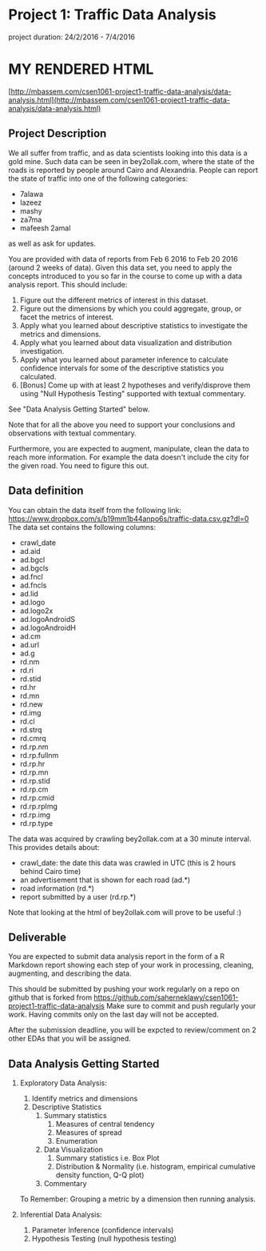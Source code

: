 # Project 1: Traffic Data Analysis
project duration: 24/2/2016 - 7/4/2016

# MY RENDERED HTML
[http://mbassem.com/csen1061-project1-traffic-data-analysis/data-analysis.html](http://mbassem.com/csen1061-project1-traffic-data-analysis/data-analysis.html)

## Project Description

We all suffer from traffic, and as data scientists looking into this data is a gold mine.
Such data can be seen in bey2ollak.com, where the state of the roads is reported by people around Cairo and Alexandria.
People can report the state of traffic into one of the following categories:

- 7alawa
- lazeez
- mashy
- za7ma
- mafeesh 2amal

as well as ask for updates.

You are provided with data of reports from Feb 6 2016 to Feb 20 2016 (around 2 weeks of data).
Given this data set, you need to apply the concepts introduced to you so far in the course to come up with a data analysis report. This should include:

1. Figure out the different metrics of interest in this dataset.
2. Figure out the dimensions by which you could aggregate, group, or facet the metrics of interest.
3. Apply what you learned about descriptive statistics to investigate the metrics and dimensions.
4. Apply what you learned about data visualization and distribution investigation.
5. Apply what you learned about parameter inference to calculate confidence intervals for some of the descriptive statistics you calculated.
6. [Bonus] Come up with at least 2 hypotheses and verify/disprove them using "Null Hypothesis Testing" supported with textual commentary.

See "Data Analysis Getting Started" below.

Note that for all the above you need to support your conclusions and observations with textual commentary.

Furthermore, you are expected to augment, manipulate, clean the data to reach more information. For example the data doesn't include the city for the given road. You need to figure this out.


## Data definition

You can obtain the data itself from the following link: https://www.dropbox.com/s/b19mm1b44anpo6s/traffic-data.csv.gz?dl=0
The data set contains the following columns:

* crawl_date
* ad.aid
* ad.bgcl
* ad.bgcls
* ad.fncl
* ad.fncls
* ad.lid
* ad.logo
* ad.logo2x
* ad.logoAndroidS
* ad.logoAndroidH
* ad.cm
* ad.url
* ad.g
* rd.nm
* rd.ri
* rd.stid
* rd.hr
* rd.mn
* rd.new
* rd.img
* rd.cl
* rd.strq
* rd.cmrq
* rd.rp.nm
* rd.rp.fullnm
* rd.rp.hr
* rd.rp.mn
* rd.rp.stid
* rd.rp.cm
* rd.rp.cmid
* rd.rp.rpImg
* rd.rp.img
* rd.rp.type


The data was acquired by crawling bey2ollak.com at a 30 minute interval. This provides details about:
 
* crawl_date: the date this data was crawled in UTC (this is 2 hours behind Cairo time)
* an advertisement that is shown for each road (ad.*)
* road information (rd.*)
* report submitted by a user (rd.rp.*)

Note that looking at the html of bey2ollak.com will prove to be useful :)


## Deliverable

You are expected to submit data analysis report in the form of a R Markdown report showing each step of your work in processing, cleaning, augmenting, and describing the data.

This should be submitted by pushing your work regularly on a repo on github that is forked from https://github.com/saherneklawy/csen1061-project1-traffic-data-analysis
Make sure to commit and push regularly your work. Having commits only on the last day will not be accepted.

After the submission deadline, you will be expcted to review/comment on 2 other EDAs that you will be assigned.


## Data Analysis Getting Started

1. Exploratory Data Analysis:
    1. Identify metrics and dimensions
    1. Descriptive Statistics
        1. Summary statistics
            1. Measures of central tendency
            1. Measures of spread
            1. Enumeration
        1. Data Visualization
            1. Summary statistics i.e. Box Plot
            1. Distribution & Normality (i.e. histogram, empirical cumulative density function, Q-Q plot)
        1. Commentary    
    
    To Remember: Grouping a metric by a dimension then running analysis. 
2. Inferential Data Analysis:
    1. Parameter Inference (confidence intervals)
    1. Hypothesis Testing (null hypothesis testing)
